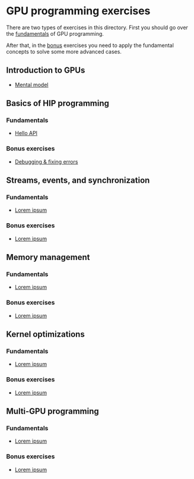 # GPU programming exercises

There are two types of exercises in this directory.
First you should go over the [fundamentals](exercises/fundamentals) of GPU programming.

After that, in the [bonus](exercises/bonus) exercises you need to apply the fundamental
concepts to solve some more advanced cases.

## Introduction to GPUs

- [Mental model](exercises/fundamentals/01-introduction)

## Basics of HIP programming

### Fundamentals

- [Hello API](exercises/bonus/02-kernels/hello_api)

### Bonus exercises

- [Debugging & fixing errors](exercises/bonus/02-kernels/kernel_errors)

## Streams, events, and synchronization

### Fundamentals

- [Lorem ipsum](exercises/fundamentals/lorem)

### Bonus exercises

- [Lorem ipsum](exercises/bonus/lorem)

## Memory management

### Fundamentals

- [Lorem ipsum](exercises/fundamentals/lorem)

### Bonus exercises

- [Lorem ipsum](exercises/bonus/lorem)

## Kernel optimizations

### Fundamentals

- [Lorem ipsum](exercises/fundamentals/lorem)

### Bonus exercises

- [Lorem ipsum](exercises/bonus/lorem)

## Multi-GPU programming

### Fundamentals

- [Lorem ipsum](exercises/fundamentals/lorem)

### Bonus exercises

- [Lorem ipsum](exercises/bonus/lorem)

